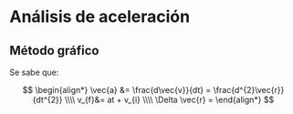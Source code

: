 # Análisis de aceleración

## Método gráfico

 Se sabe que:

$$
\begin{align*}
	\vec{a} &= \frac{d\vec{v}}{dt} = \frac{d^{2}\vec{r}}{dt^{2}} \\\\
	v_{f}&=  at + v_{i} \\\\
	\Delta \vec{r} = 
\end{align*}
$$